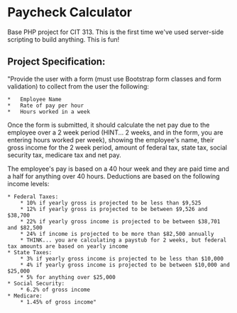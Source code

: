 # Paycheck Calculator
Base PHP project for CIT 313. This is the first time we've used server-side scripting to build anything. This is fun!

## Project Specification:

"Provide the user with a form (must use Bootstrap form classes and form validation) to collect from the user the following: 

    *   Employee Name
    *   Rate of pay per hour
    *   Hours worked in a week

Once the form is submitted, it should calculate the net pay due to the employee over a 2 week period (HINT... 2 weeks, and in the form, you are entering hours worked per week), showing the employee's name, their gross income for the 2 week period, amount of federal tax, state tax, social security tax, medicare tax and net pay.

The employee's pay is based on a 40 hour week and they are paid time and a half for anything over 40 hours. Deductions are based on the following income levels:

    * Federal Taxes:
        * 10% if yearly gross is projected to be less than $9,525
        * 12% if yearly gross is projected to be between $9,526 and $38,700
        * 22% if yearly gross income is projected to be between $38,701 and $82,500
        * 24% if income is projected to be more than $82,500 annually
        * THINK... you are calculating a paystub for 2 weeks, but federal tax amounts are based on yearly income
    * State Taxes:
        * 3% if yearly gross income is projected to be less than $10,000
        * 4% if yearly gross income is projected to be between $10,000 and $25,000
        * 5% for anything over $25,000
    * Social Security:
        * 6.2% of gross income
    * Medicare:
        * 1.45% of gross income"

        

